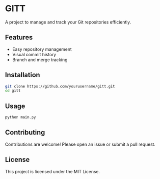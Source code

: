 # GITT

A project to manage and track your Git repositories efficiently.

## Features

- Easy repository management
- Visual commit history
- Branch and merge tracking

## Installation

```bash
git clone https://github.com/yourusername/gitt.git
cd gitt
```

## Usage

```bash
python main.py
```

## Contributing

Contributions are welcome! Please open an issue or submit a pull request.

## License

This project is licensed under the MIT License.